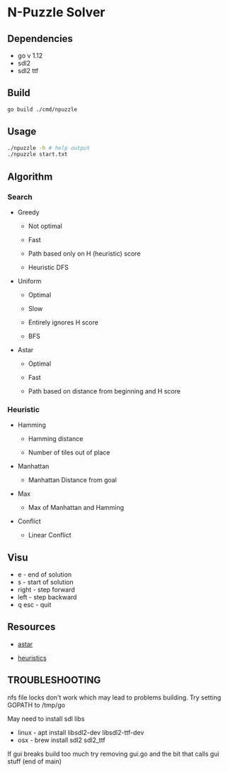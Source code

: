 # N-Puzzle Solver

## Dependencies

* go v 1.12
* sdl2
* sdl2 ttf

## Build

```sh
go build ./cmd/npuzzle
```

## Usage

```sh
./npuzzle -h # help output
./npuzzle start.txt
```

## Algorithm

### Search

* Greedy

	* Not optimal

	* Fast

	* Path based only on H (heuristic) score

	* Heuristic DFS

* Uniform

	* Optimal

	* Slow

	* Entirely ignores H score

	* BFS

* Astar

	* Optimal

	* Fast

	* Path based on distance from beginning and H score

### Heuristic

* Hamming

	* Hamming distance

	* Number of tiles out of place

* Manhattan

	* Manhattan Distance from goal

* Max

	* Max of Manhattan and Hamming

* Conflict

	* Linear Conflict

## Visu

* e - end of solution
* s - start of solution
* right - step forward
* left - step backward
* q esc - quit

## Resources

* [astar](https://en.wikipedia.org/wiki/A*_search_algorithm)

* [heuristics](https://algorithmsinsight.wordpress.com/graph-theory-2/a-star-in-general/implementing-a-star-to-solve-n-puzzle/)

## TROUBLESHOOTING

nfs file locks don't work which may lead to problems building. Try setting GOPATH to /tmp/go

May need to install sdl libs

* linux - apt install libsdl2-dev libsdl2-ttf-dev
* osx - brew install sdl2 sdl2_ttf

If gui breaks build too much try removing gui.go and the bit that calls gui stuff (end of main)

